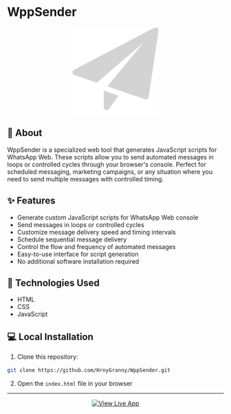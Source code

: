 # WppSender

<p align="center">
  <img src="WppSender/assets/WppSender.png" alt="WppSender Logo" width="200"/>
</p>

## 📱 About

WppSender is a specialized web tool that generates JavaScript scripts for WhatsApp Web. These scripts allow you to send automated messages in loops or controlled cycles through your browser's console. Perfect for scheduled messaging, marketing campaigns, or any situation where you need to send multiple messages with controlled timing.

## ✨ Features

- Generate custom JavaScript scripts for WhatsApp Web console
- Send messages in loops or controlled cycles
- Customize message delivery speed and timing intervals
- Schedule sequential message delivery
- Control the flow and frequency of automated messages
- Easy-to-use interface for script generation
- No additional software installation required


## 🚀 Technologies Used

- HTML
- CSS
- JavaScript

## 💻 Local Installation

1. Clone this repository:
```bash
git clone https://github.com/HrnyGranny/WppSender.git
```

2. Open the `index.html` file in your browser
---

<p align="center">
  <a href="https://wppsender.netlify.app/">
    <img src="https://img.shields.io/badge/VIEW_LIVE_APP-4df176?style=for-the-badge" alt="View Live App" />
  </a>
</p>
